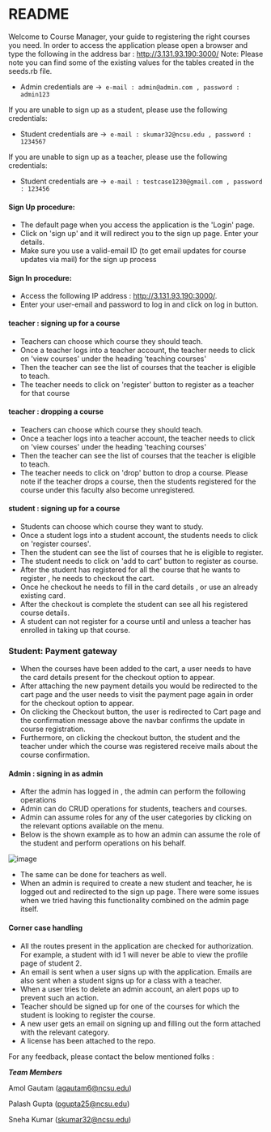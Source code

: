 # README

Welcome to Course Manager, your guide to registering the right courses you need. In order to access the application please open a browser and type the following in the address bar : http://3.131.93.190:3000/
Note: Please note you can find some of the existing values for the tables created in the seeds.rb file.

* Admin credentials are ->` e-mail : admin@admin.com , password : admin123` 

If you are unable to sign up as a student, please use the following credentials: 
* Student credentials are ->` e-mail : skumar32@ncsu.edu , password : 1234567`  

If you are unable to sign up as a teacher, please use the following credentials: 
* Student credentials are ->` e-mail : testcase1230@gmail.com , password : 123456`  


#### Sign Up procedure: 

* The default page when you access the application is the 'Login' page.
* Click on 'sign up' and it will redirect you to the sign up page.
Enter your details. 
* Make sure you use a valid-email ID (to get email updates for course updates via mail) for the sign up process

#### Sign In procedure:
* Access the following IP address : http://3.131.93.190:3000/.
* Enter your user-email and password to log in and click on log in button.

#### teacher : signing up for a course 
* Teachers can choose which course they should teach.
* Once a teacher logs into a teacher account, the teacher needs to click on 'view courses' under the heading 'teaching courses'
* Then the teacher can see the list of courses that the teacher is eligible to teach.
* The teacher needs to click on 'register' button to register as a teacher for that course

#### teacher : dropping a course 
* Teachers can choose which course they should teach.
* Once a teacher logs into a teacher account, the teacher needs to click on 'view courses' under the heading 'teaching courses'
* Then the teacher can see the list of courses that the teacher is eligible to teach.
* The teacher needs to click on 'drop' button to drop a course. Please note if the teacher drops a course, then the students registered for the course under this faculty also become unregistered.

#### student : signing up for a course 
* Students can choose which course they want to study.
* Once a student logs into a student account, the students needs to click on 'register courses'.
* Then the student can see the list of courses that he is eligible to register.
* The student needs to click on 'add to cart' button to register as course.
* After the student has registered for all the course that he wants to register , he needs to checkout the cart.
* Once he checkout he needs to fill in the card details , or use an already existing card.
* After the checkout is complete the student can see all his registered course details.
* A student can not register for a course until and unless a teacher has enrolled in taking up that course.


### Student: Payment gateway
* When the courses have been added to the cart, a user needs to have the card details present for the checkout option to appear. 
* After attaching the new payment details you would be redirected to the cart page and the user needs to visit the payment page again in order for the checkout option to appear. 
* On clicking the Checkout button, the user is redirected to Cart page and the confirmation message above the navbar confirms the update in course registration.
* Furthermore, on clicking the checkout button, the student and the teacher under which the course was registered receive mails about the course confirmation.


#### Admin : signing in as admin
* After the admin has logged in , the admin can perform the following operations 
* Admin can do CRUD operations for students, teachers and courses.
* Admin can assume roles for any of the user categories by clicking on the relevant options available on the menu.
* Below is the shown example as to how an admin can assume the role of the student and perform operations on his behalf.

![image](https://user-images.githubusercontent.com/7301586/93657919-bb745d00-fa04-11ea-9147-89772aa76ace.png)

* The same can be done for teachers as well.
* When an admin is required to create a new student and teacher, he is logged out and redirected to the sign up page. There were some issues when we tried having this functionality combined on the admin page itself. 

#### Corner case handling
* All the routes present in the application are checked for authorization. For example, a student with id 1 will never be able to view the profile page of student 2.
* An email is sent when a user signs up with the application. Emails are also sent when a student signs up for a class with a teacher.
* When a user tries to delete an admin account, an alert pops up to prevent such an action.
* Teacher should be signed up for one of the courses for which the student is looking to register the course.
* A new user gets an email on signing up and filling out the form attached with the relevant category.
* A license has been attached to the repo.

For any feedback, please contact the below mentioned folks : 

***Team Members***

Amol Gautam (agautam6@ncsu.edu)

Palash Gupta (pgupta25@ncsu.edu)

Sneha Kumar (skumar32@ncsu.edu)

